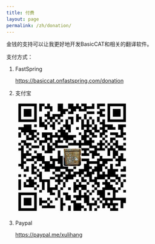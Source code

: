 ```yaml
---
title: 付费
layout: page
permalink: /zh/donation/
---
```


金钱的支持可以让我更好地开发BasicCAT和相关的翻译软件。

支付方式：


1. FastSpring

	<https://basiccat.onfastspring.com/donation>
	
2. 支付宝

	![](/album/alipay.jpg)
	
3. Paypal

	<https://paypal.me/xulihang>